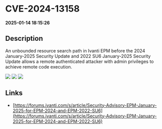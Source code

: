 # CVE-2024-13158

**2025-01-14 18:15:26**

## Description
An unbounded resource search path in Ivanti EPM before the 2024 January-2025 Security Update and 2022 SU6 January-2025 Security Update allows a remote authenticated attacker with admin privileges to achieve remote code execution.

![](https://img.shields.io/static/v1?label=Score&message=7.2&color=red)
![](https://img.shields.io/static/v1?label=Severity&message=HIGH&color=red)
![](https://img.shields.io/static/v1?label=CWE&message=Traversal&color=green)

## Links
- [https://forums.ivanti.com/s/article/Security-Advisory-EPM-January-2025-for-EPM-2024-and-EPM-2022-SU6](https://forums.ivanti.com/s/article/Security-Advisory-EPM-January-2025-for-EPM-2024-and-EPM-2022-SU6)
